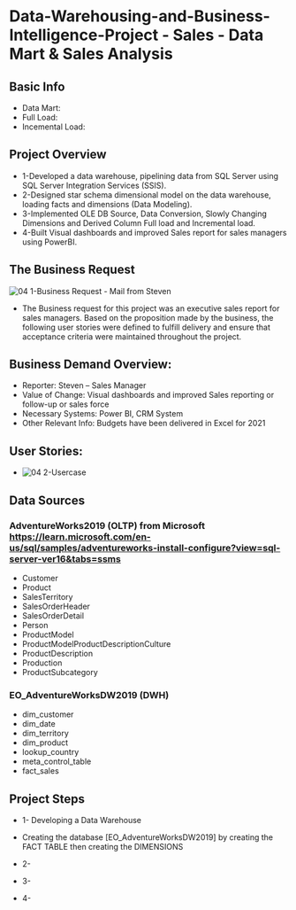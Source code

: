 # Data-Warehousing-and-Business-Intelligence-Project - Sales - Data Mart & Sales Analysis

## Basic Info
* Data Mart:
* Full Load:
* Incemental Load:

## Project Overview
*	1-Developed a data warehouse, pipelining data from SQL Server using SQL Server Integration Services (SSIS).
*	2-Designed star schema dimensional model on the data warehouse, loading facts and dimensions (Data Modeling).
*	3-Implemented OLE DB Source, Data Conversion, Slowly Changing Dimensions and Derived Column Full load and Incremental load.
*	4-Built Visual dashboards and improved Sales report for sales managers using PowerBI.

## The Business Request 
![04 1-Business Request - Mail from Steven](https://user-images.githubusercontent.com/114536072/206841689-990dec5e-f6c8-4fa4-9426-7d2791fecd0d.png)
* The Business request for this project was an executive sales report for sales managers. 
  Based on the proposition made by the business, 
  the following user stories were defined to fulfill delivery 
  and ensure that acceptance criteria were maintained throughout the project.

## Business Demand Overview:
* 	Reporter: Steven – Sales Manager
* 	Value of Change: Visual dashboards and improved Sales reporting or follow-up or sales force
* 	Necessary Systems: Power BI, CRM System
* 	Other Relevant Info: Budgets have been delivered in Excel for 2021

## User Stories:
* ![04 2-Usercase](https://user-images.githubusercontent.com/114536072/206841719-8338ebed-28ef-4715-9fa1-b854c5b5da0d.png)

## Data Sources
### AdventureWorks2019 (OLTP) from Microsoft https://learn.microsoft.com/en-us/sql/samples/adventureworks-install-configure?view=sql-server-ver16&tabs=ssms

  - Customer
  - Product
  - SalesTerritory
  - SalesOrderHeader  
  - SalesOrderDetail
  - Person
  - ProductModel
  - ProductModelProductDescriptionCulture
  - ProductDescription
  - Production
  - ProductSubcategory

### EO_AdventureWorksDW2019 (DWH)

  - dim_customer
  - dim_date  
  - dim_territory
  - dim_product 
  - lookup_country
  - meta_control_table
  - fact_sales  

## Project Steps
*	1- Developing a Data Warehouse
* Creating the database [EO_AdventureWorksDW2019] by creating the FACT TABLE then creating the DIMENSIONS



*	2-
*	3-
*	4-

